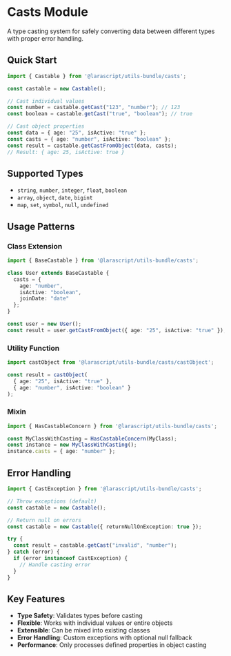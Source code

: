 # Casts Module

A type casting system for safely converting data between different types with proper error handling.

## Quick Start

```typescript
import { Castable } from '@larascript/utils-bundle/casts';

const castable = new Castable();

// Cast individual values
const number = castable.getCast("123", "number"); // 123
const boolean = castable.getCast("true", "boolean"); // true

// Cast object properties
const data = { age: "25", isActive: "true" };
const casts = { age: "number", isActive: "boolean" };
const result = castable.getCastFromObject(data, casts);
// Result: { age: 25, isActive: true }
```

## Supported Types

- `string`, `number`, `integer`, `float`, `boolean`
- `array`, `object`, `date`, `bigint`
- `map`, `set`, `symbol`, `null`, `undefined`

## Usage Patterns

### Class Extension
```typescript
import { BaseCastable } from '@larascript/utils-bundle/casts';

class User extends BaseCastable {
  casts = {
    age: "number",
    isActive: "boolean",
    joinDate: "date"
  };
}

const user = new User();
const result = user.getCastFromObject({ age: "25", isActive: "true" });
```

### Utility Function
```typescript
import castObject from '@larascript/utils-bundle/casts/castObject';

const result = castObject(
  { age: "25", isActive: "true" },
  { age: "number", isActive: "boolean" }
);
```

### Mixin
```typescript
import { HasCastableConcern } from '@larascript/utils-bundle/casts';

const MyClassWithCasting = HasCastableConcern(MyClass);
const instance = new MyClassWithCasting();
instance.casts = { age: "number" };
```

## Error Handling

```typescript
import { CastException } from '@larascript/utils-bundle/casts';

// Throw exceptions (default)
const castable = new Castable();

// Return null on errors
const castable = new Castable({ returnNullOnException: true });

try {
  const result = castable.getCast("invalid", "number");
} catch (error) {
  if (error instanceof CastException) {
    // Handle casting error
  }
}
```

## Key Features

- **Type Safety**: Validates types before casting
- **Flexible**: Works with individual values or entire objects
- **Extensible**: Can be mixed into existing classes
- **Error Handling**: Custom exceptions with optional null fallback
- **Performance**: Only processes defined properties in object casting

